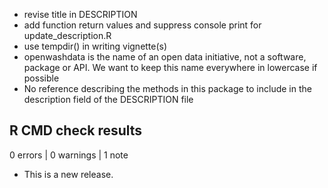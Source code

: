 * revise title in DESCRIPTION
* add function return values and suppress console print for update_description.R
* use tempdir() in writing vignette(s)
* openwashdata is the name of an open data initiative, not a software, package or API. We want to keep this name everywhere in lowercase if possible 
* No reference describing the methods in this package to include in the description field of the DESCRIPTION file

## R CMD check results

0 errors | 0 warnings | 1 note

* This is a new release.
